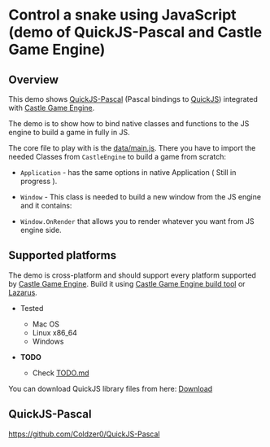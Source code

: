 # Control a snake using JavaScript (demo of QuickJS-Pascal and Castle Game Engine)

## Overview

This demo shows [QuickJS-Pascal](https://github.com/Coldzer0/QuickJS-Pascal) (Pascal bindings to [QuickJS](https://bellard.org/quickjs/)) integrated with [Castle Game Engine](https://castle-engine.io/).

The demo is to show how to bind native classes and functions to the JS engine to build a game in fully in JS.

The core file to play with is the [data/main.js](https://github.com/castle-engine/quickjs-demo/blob/full_translation/data/main.js). There you have to import the needed Classes from `CastleEngine` to build a game from scratch:

- `Application` - has the same options in native Application ( Still in progress ).

- `Window` - This class is needed to build a new window from the JS engine and it contains:

- `Window.OnRender` that allows you to render whatever you want from JS engine side.

## Supported platforms

The demo is cross-platform and should support every platform supported by [Castle Game Engine](https://castle-engine.io/). Build it using [Castle Game Engine build tool](https://castle-engine.io/build_tool) or [Lazarus](https://www.lazarus-ide.org/).

- Tested
    - Mac OS
    - Linux x86_64
    - Windows

- <b>TODO</b>
    - Check [TODO.md](https://github.com/castle-engine/quickjs-demo/blob/full_translation/TODO.md)

You can download QuickJS library files from here: [Download](https://github.com/Coldzer0/QuickJS-Pascal/tree/master/LibQJS)

## QuickJS-Pascal

https://github.com/Coldzer0/QuickJS-Pascal
